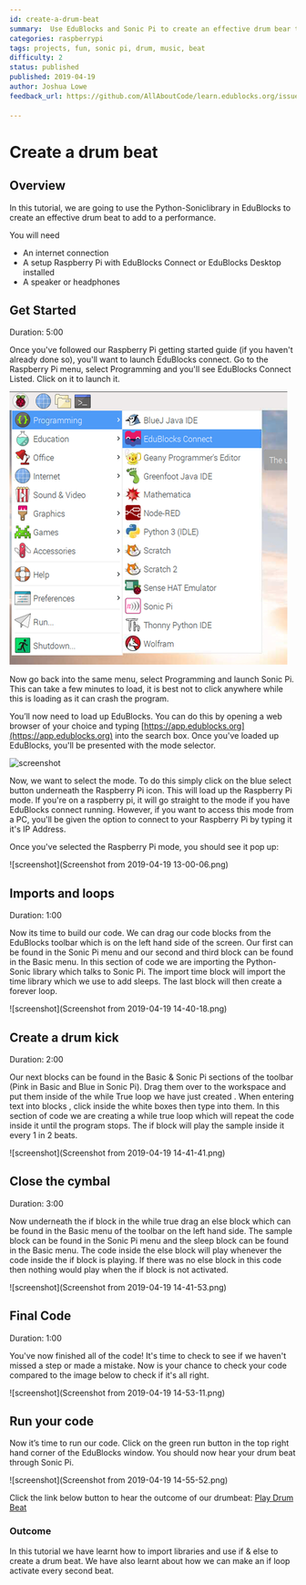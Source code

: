 ```yaml
---
id: create-a-drum-beat
summary:  Use EduBlocks and Sonic Pi to create an effective drum bear to add to a performance
categories: raspberrypi
tags: projects, fun, sonic pi, drum, music, beat
difficulty: 2
status: published
published: 2019-04-19
author: Joshua Lowe
feedback_url: https://github.com/AllAboutCode/learn.edublocks.org/issues

---
```


# Create a drum beat

## Overview

In this tutorial, we are going to use the Python-Soniclibrary in EduBlocks to create an effective drum beat to add to a performance.

You will need 
- An internet connection
- A setup Raspberry Pi with EduBlocks Connect or EduBlocks Desktop installed
- A speaker or headphones

## Get Started
Duration: 5:00

Once you've followed our Raspberry Pi getting started guide (if you haven't already done so), you'll want to launch EduBlocks connect. Go to the Raspberry Pi menu, select Programming and you'll see EduBlocks Connect Listed. Click on it to launch it. 

![screenshot](imageedit_2_2194120828.png) 

Now go back into the same menu, select Programming and launch Sonic Pi. This can take a few minutes to load, it is best not to click anywhere while this is
loading as it can crash the program.

You’ll now need to load up EduBlocks. You can do this by opening a web browser of your choice and typing [https://app.edublocks.org](https://app.edublocks.org) into the search box. Once you've loaded up EduBlocks, you'll be presented with the mode selector. 

![screenshot](https://i.ibb.co/tQ0JcTz/Screenshot-2019-04-14-edublocks.png) 

Now, we want to select the mode. To do this simply click on the blue select button underneath the Raspberry Pi icon. This will load up the Raspberry Pi mode.
If you're on a raspberry pi, it will go straight to the mode if you have EduBlocks connect running. However, if you want to access this mode from a PC, you'll be given the option to connect to your Raspberry Pi by typing it it's IP Address.

Once you've selected the Raspberry Pi mode, you should see it pop up:

![screenshot](Screenshot from 2019-04-19 13-00-06.png)

## Imports and loops
Duration: 1:00

Now its time to build our code. We can drag our code blocks from the EduBlocks toolbar which is on the left hand side of the screen. Our first  can be found in the Sonic Pi menu and our second and third block can be found in the Basic menu. In this section of code we are importing the Python-Sonic library which talks to Sonic Pi. The import time block will import the time library which we use to add sleeps. The last block will then create a forever loop.

![screenshot](Screenshot from 2019-04-19 14-40-18.png)

## Create a drum kick
Duration: 2:00

Our next blocks can be found in the Basic & Sonic Pi sections of the toolbar (Pink in Basic and Blue in Sonic Pi). Drag them over to the workspace and put them inside of the while True loop we have just created . When entering text into blocks , click inside the white boxes then type into them. In this section of code we are creating a while true loop which will repeat the code inside it until the program stops. The if block will play the sample inside it every 1 in 2 beats. 

![screenshot](Screenshot from 2019-04-19 14-41-41.png)

## Close the cymbal
Duration: 3:00

Now underneath the if block in the while true drag an else block which can be found in the Basic menu of the toolbar on the left hand side. The sample block can be found in the Sonic Pi menu and the sleep block can be found in the Basic menu. The code inside the else block will play whenever the code inside the if block is playing. If there was no else block in this code then nothing would play when the if block is not activated.

![screenshot](Screenshot from 2019-04-19 14-41-53.png)


## Final Code
Duration: 1:00

You've now finished all of the code! It's time to check to see if we haven't missed a step or made a mistake. Now is your chance to check your code compared to the image below to check if it's all right.

![screenshot](Screenshot from 2019-04-19 14-53-11.png)

## Run your code

Now it’s time to run our code. Click on the green run button in the top right hand corner of the EduBlocks window. You should now hear your drum beat through Sonic Pi.

![screenshot](Screenshot from 2019-04-19 14-55-52.png)

Click the link below button to hear the outcome of our drumbeat:
[Play Drum Beat](https://drive.google.com/file/d/1RXrowuYukhRM9FpKmfoQgy2k1QD3iAz4/view)

### Outcome

In this tutorial we have learnt how to import libraries and use if & else to create a drum beat. We have also learnt about how we can make an if loop activate every second beat.